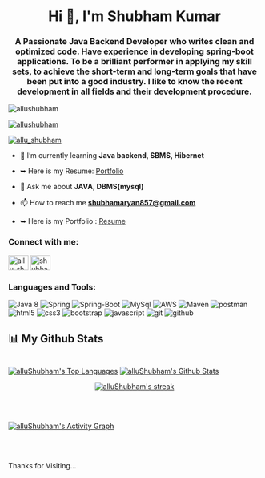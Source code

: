 <h1 align="center">Hi 👋, I'm Shubham Kumar</h1>
<h3 align="center">A Passionate Java Backend Developer who writes clean and optimized code. Have experience in developing spring-boot applications. To be a brilliant performer in applying my skill sets, to achieve the short-term and long-term goals that have been put into a good industry.  I like to know the recent development in all fields and their development procedure.</h3>

<p align="left"> <img src="https://komarev.com/ghpvc/?username=allushubham&label=Profile%20views&color=0e75b6&style=flat" alt="allushubham" /> </p>

<p align="left"> <a href="https://github.com/ryo-ma/github-profile-trophy"><img src="https://github-profile-trophy.vercel.app/?username=allushubham" alt="allushubham" /></a> </p>

<p align="left"> <a href="https://twitter.com/allu_shubham" target="blank"><img src="https://img.shields.io/twitter/follow/allu_shubham?logo=twitter&style=for-the-badge" alt="allu_shubham" /></a> </p>

- 🌱 I’m currently learning **Java backend, SBMS, Hibernet**

- ➥ Here is my Resume:  [Portfolio](https://allushubhamportfolio.netlify.app/)

- 💬 Ask me about **JAVA, DBMS(mysql)**

- 📫 How to reach me **shubhamaryan857@gmail.com**

- ➥ Here is my Portfolio : [Resume](https://drive.google.com/file/d/138Dx7qOEo616OYTrhbn4E6uJMTLiHZfj/view)

<h3 align="left">Connect with me:</h3>
<p align="left">
<a href="https://twitter.com/allu_shubham" target="blank"><img align="center" src="https://raw.githubusercontent.com/rahuldkjain/github-profile-readme-generator/master/src/images/icons/Social/twitter.svg" alt="allu_shubham" height="30" width="40" /></a>
<a href="https://linkedin.com/in/shubham-kumar-7a1741243" target="blank"><img align="center" src="https://raw.githubusercontent.com/rahuldkjain/github-profile-readme-generator/master/src/images/icons/Social/linked-in-alt.svg" alt="shubham-kumar-7a1741243" height="30" width="40" /></a>
</p>

<h3 align="left">Languages and Tools:</h3>
<p>
    <img src="https://img.shields.io/badge/java-%23ED8B00.svg?style=for-the-badge&logo=java&logoColor=white" alt="Java 8" />
  <img src="https://img.shields.io/badge/Spring-6DB33F?style=for-the-badge&logo=spring&logoColor=white" alt="Spring" />
     <img src="https://img.shields.io/badge/Spring_Boot-F2F4F9?style=for-the-badge&logo=spring-boot" alt="Spring-Boot" />
    <img src="https://img.shields.io/badge/MySQL-005C84?style=for-the-badge&logo=mysql&logoColor=white" alt="MySql" />
    <img src="https://img.shields.io/badge/AWS-%23FF9900.svg?style=for-the-badge&logo=amazon-aws&logoColor=white" alt="AWS" />
    <img src="https://img.shields.io/badge/apache_maven-C71A36?style=for-the-badge&logo=apachemaven&logoColor=white" alt="Maven" />
    <img src="https://img.shields.io/badge/Postman-FF6C37?style=for-the-badge&logo=Postman&logoColor=white" alt="postman" />
 <img src="https://img.shields.io/badge/HTML5-E34F26?style=for-the-badge&logo=html5&logoColor=white" alt="html5" />
    <img src="https://img.shields.io/badge/CSS3-1572B6?style=for-the-badge&logo=css3&logoColor=white" alt="css3" />
    <img src="https://img.shields.io/badge/Bootstrap-563D7C?style=for-the-badge&logo=bootstrap&logoColor=white" alt="bootstrap" />
    <img src="https://img.shields.io/badge/JavaScript-323330?style=for-the-badge&logo=javascript&logoColor=F7DF1E" alt="javascript" />
    <img src="https://img.shields.io/badge/Git-f44d27?style=for-the-badge&logo=git&logoColor=white" alt="git" />
    <img src="https://img.shields.io/badge/GitHub-100000?style=for-the-badge&logo=github&logoColor=white" alt="github" />
   
</p>


## 📊 My Github Stats

  <br/>
   <a href="https://github.com/alluShubham/github-readme-stats"><img alt="alluShubham's Top Languages" src="https://github-readme-stats.vercel.app/api/top-langs/?username=alluShubham&langs_count=8&count_private=true&layout=compact&theme=react&hide_border=true&bg_color=0D1117" /></a>
    <a href="https://github.com/alluShubham/github-readme-stats"><img alt="alluShubham's Github Stats" src="https://github-readme-stats.vercel.app/api?username=alluShubham&show_icons=true&count_private=true&theme=react&hide_border=true&bg_color=0D1117" /></a>
 
  <br/>

<p align="center">
    <a href="https://github.com/alluShubham/github-readme-streak-stats">
        <img title="🔥 Get streak stats for your profile at git.io/streak-stats" alt="alluShubham's streak" src="https://github-readme-streak-stats.herokuapp.com/?user=alluShubham&theme=black-ice&hide_border=true&stroke=0000&background=060A0CD0"/>
    </a>
</p>

<br/>
<br/>

<a href="https://github.com/alluShubham/github-readme-activity-graph"><img alt="alluShubham's Activity Graph" src="https://activity-graph.herokuapp.com/graph?username=alluShubham&bg_color=0D1117&color=5BCDEC&line=5BCDEC&point=FFFFFF&hide_border=true" /></a>

<br/>
<br/>

Thanks for Visiting...
